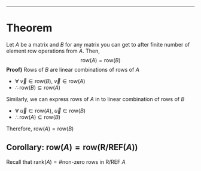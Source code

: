 

---
# Theorem
Let $A$ be a matrix and $B$ for any matrix you can get to after finite number of element row operations from $A$. Then, $$\text{row}(A)=\text{row}(B)$$
**Proof)**
Rows of $B$ are linear combinations of rows of $A$
- $\forall \text{ }\vec{v}\in\text{row}(B)$, $\vec{v}\in\text{row}(A)$
- $\therefore\text{row}(B)\subseteq\text{row}(A)$

Similarly, we can express rows of $A$ in to linear combination of rows of $B$
- $\forall \text{ }\vec{u}\in\text{row}(A)$, $\vec{u}\in\text{row}(B)$
- $\therefore\text{row}(A)\subseteq\text{row}(B)$

Therefore, $\text{row}(A)=\text{row}(B)$

## Corollary: $\text{row}(A)=\text{row(R/REF(}A))$
Recall that $\text{rank}(A)=\text{\# non-zero rows in R/REF }A$

